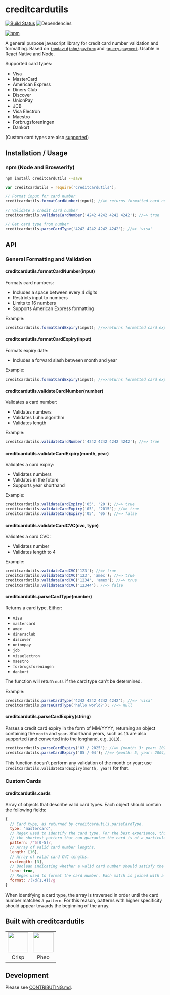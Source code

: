 # creditcardutils

[![Build Status](https://travis-ci.org/faaez/creditcardutils.svg?branch=master)](https://travis-ci.org/faaez/creditcardutils)
![Dependencies](https://david-dm.org/faaez/creditcardutils.svg)

[![npm](https://nodei.co/npm/creditcardutils.png)](https://npmjs.org/package/creditcardutils)

A general purpose javascript library for credit card number validation and formatting. Based on [`jondavidjohn/payform`](https://github.com/jondavidjohn/payform) and [`jquery.payment`](https://github.com/stripe/jquery.payment). Usable in React Native and Node. 

Supported card types:

* Visa
* MasterCard
* American Express
* Diners Club
* Discover
* UnionPay
* JCB
* Visa Electron
* Maestro
* Forbrugsforeningen
* Dankort

(Custom card types are also [supported](#custom-cards))

## Installation / Usage

### npm (Node and Browserify)

```sh
npm install creditcardutils --save
```

```javascript
var creditcardutils = require('creditcardutils');

// Format input for card number 
creditcardutils.formatCardNumber(input); //=> returns formatted card number

// Validate a credit card number
creditcardutils.validateCardNumber('4242 4242 4242 4242'); //=> true

// Get card type from number
creditcardutils.parseCardType('4242 4242 4242 4242'); //=> 'visa'
```

## API

### General Formatting and Validation

#### creditcardutils.formatCardNumber(input)

Formats card numbers:

* Includes a space between every 4 digits
* Restricts input to numbers
* Limits to 16 numbers
* Supports American Express formatting

Example:

``` javascript
creditcardutils.formatCardExpiry(input); //=>returns formatted card expiry date
```
#### creditcardutils.formatCardExpiry(input)

Formats expiry date:

* Includes a forward slash between month and year

Example:

``` javascript
creditcardutils.formatCardExpiry(input); //=>returns formatted card expiry date
```

#### creditcardutils.validateCardNumber(number)

Validates a card number:

* Validates numbers
* Validates Luhn algorithm
* Validates length

Example:

``` javascript
creditcardutils.validateCardNumber('4242 4242 4242 4242'); //=> true
```

#### creditcardutils.validateCardExpiry(month, year)

Validates a card expiry:

* Validates numbers
* Validates in the future
* Supports year shorthand

Example:

``` javascript
creditcardutils.validateCardExpiry('05', '20'); //=> true
creditcardutils.validateCardExpiry('05', '2015'); //=> true
creditcardutils.validateCardExpiry('05', '05'); //=> false
```

#### creditcardutils.validateCardCVC(cvc, type)

Validates a card CVC:

* Validates number
* Validates length to 4

Example:

``` javascript
creditcardutils.validateCardCVC('123'); //=> true
creditcardutils.validateCardCVC('123', 'amex'); //=> true
creditcardutils.validateCardCVC('1234', 'amex'); //=> true
creditcardutils.validateCardCVC('12344'); //=> false
```

#### creditcardutils.parseCardType(number)

Returns a card type. Either:

* `visa`
* `mastercard`
* `amex`
* `dinersclub`
* `discover`
* `unionpay`
* `jcb`
* `visaelectron`
* `maestro`
* `forbrugsforeningen`
* `dankort`

The function will return `null` if the card type can't be determined.

Example:

``` javascript
creditcardutils.parseCardType('4242 4242 4242 4242'); //=> 'visa'
creditcardutils.parseCardType('hello world?'); //=> null
```

#### creditcardutils.parseCardExpiry(string)

Parses a credit card expiry in the form of MM/YYYY, returning an object containing the `month` and `year`. Shorthand years, such as `13` are also supported (and converted into the longhand, e.g. `2013`).

``` javascript
creditcardutils.parseCardExpiry('03 / 2025'); //=> {month: 3: year: 2025}
creditcardutils.parseCardExpiry('05 / 04'); //=> {month: 5, year: 2004}
```

This function doesn't perform any validation of the month or year; use `creditcardutils.validateCardExpiry(month, year)` for that.

### Custom Cards

#### creditcardutils.cards

Array of objects that describe valid card types. Each object should contain the following fields:

``` javascript
{
  // Card type, as returned by creditcardutils.parseCardType.
  type: 'mastercard',
  // Regex used to identify the card type. For the best experience, this should be
  // the shortest pattern that can guarantee the card is of a particular type.
  pattern: /^5[0-5]/,
  // Array of valid card number lengths.
  length: [16],
  // Array of valid card CVC lengths.
  cvcLength: [3],
  // Boolean indicating whether a valid card number should satisfy the Luhn check.
  luhn: true,
  // Regex used to format the card number. Each match is joined with a space.
  format: /(\d{1,4})/g
}
```

When identifying a card type, the array is traversed in order until the card number matches a `pattern`. For this reason, patterns with higher specificity should appear towards the beginning of the array.

## Built with creditcardutils
<table>
<tr>
<td align="center"><a href="https://crisp.im/"><img src="https://avatars0.githubusercontent.com/u/16270189?v=3&s=200" height="64" /></a></td>
<td align="center"><a href="http://pheo.co"><img src="https://s3.amazonaws.com/pheo-assets/web-app/desktop_footer.png" height="64" /></a></td>
</tr>
<tr>
<td align="center">Crisp</td>
<td align="center">Pheo</td>
</tr>
</table>

## Development

Please see [CONTRIBUTING.md](https://github.com/faaez/creditcardutils/blob/develop/CONTRIBUTING.md).

